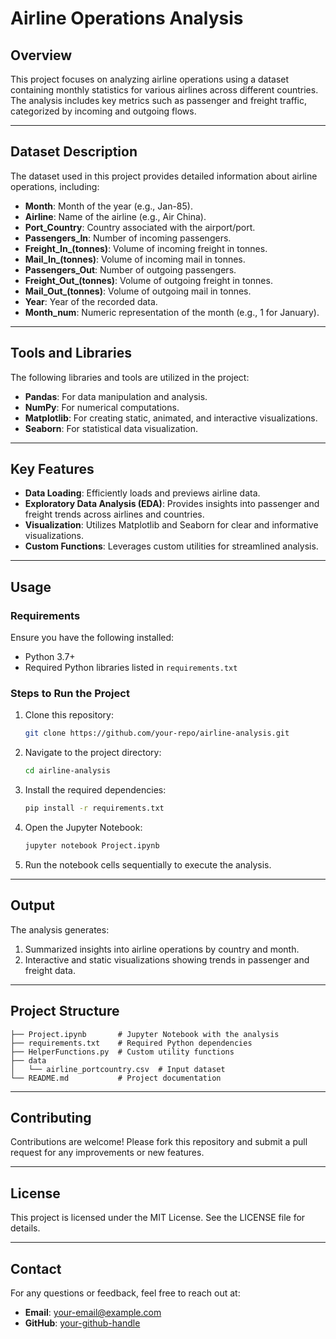 # Airline Operations Analysis

## Overview
This project focuses on analyzing airline operations using a dataset containing monthly statistics for various airlines across different countries. The analysis includes key metrics such as passenger and freight traffic, categorized by incoming and outgoing flows.

---

## Dataset Description
The dataset used in this project provides detailed information about airline operations, including:

- **Month**: Month of the year (e.g., Jan-85).
- **Airline**: Name of the airline (e.g., Air China).
- **Port_Country**: Country associated with the airport/port.
- **Passengers_In**: Number of incoming passengers.
- **Freight_In_(tonnes)**: Volume of incoming freight in tonnes.
- **Mail_In_(tonnes)**: Volume of incoming mail in tonnes.
- **Passengers_Out**: Number of outgoing passengers.
- **Freight_Out_(tonnes)**: Volume of outgoing freight in tonnes.
- **Mail_Out_(tonnes)**: Volume of outgoing mail in tonnes.
- **Year**: Year of the recorded data.
- **Month_num**: Numeric representation of the month (e.g., 1 for January).

---

## Tools and Libraries
The following libraries and tools are utilized in the project:

- **Pandas**: For data manipulation and analysis.
- **NumPy**: For numerical computations.
- **Matplotlib**: For creating static, animated, and interactive visualizations.
- **Seaborn**: For statistical data visualization.

---

## Key Features
- **Data Loading**: Efficiently loads and previews airline data.
- **Exploratory Data Analysis (EDA)**: Provides insights into passenger and freight trends across airlines and countries.
- **Visualization**: Utilizes Matplotlib and Seaborn for clear and informative visualizations.
- **Custom Functions**: Leverages custom utilities for streamlined analysis.

---

## Usage
### Requirements
Ensure you have the following installed:
- Python 3.7+
- Required Python libraries listed in `requirements.txt`

### Steps to Run the Project
1. Clone this repository:
   ```bash
   git clone https://github.com/your-repo/airline-analysis.git
   ```
2. Navigate to the project directory:
   ```bash
   cd airline-analysis
   ```
3. Install the required dependencies:
   ```bash
   pip install -r requirements.txt
   ```
4. Open the Jupyter Notebook:
   ```bash
   jupyter notebook Project.ipynb
   ```
5. Run the notebook cells sequentially to execute the analysis.

---

## Output
The analysis generates:
1. Summarized insights into airline operations by country and month.
2. Interactive and static visualizations showing trends in passenger and freight data.

---

## Project Structure
```
├── Project.ipynb       # Jupyter Notebook with the analysis
├── requirements.txt    # Required Python dependencies
├── HelperFunctions.py  # Custom utility functions
├── data
│   └── airline_portcountry.csv  # Input dataset
└── README.md           # Project documentation
```

---

## Contributing
Contributions are welcome! Please fork this repository and submit a pull request for any improvements or new features.

---

## License
This project is licensed under the MIT License. See the LICENSE file for details.

---

## Contact
For any questions or feedback, feel free to reach out at:
- **Email**: your-email@example.com
- **GitHub**: [your-github-handle](https://github.com/your-github-handle)
